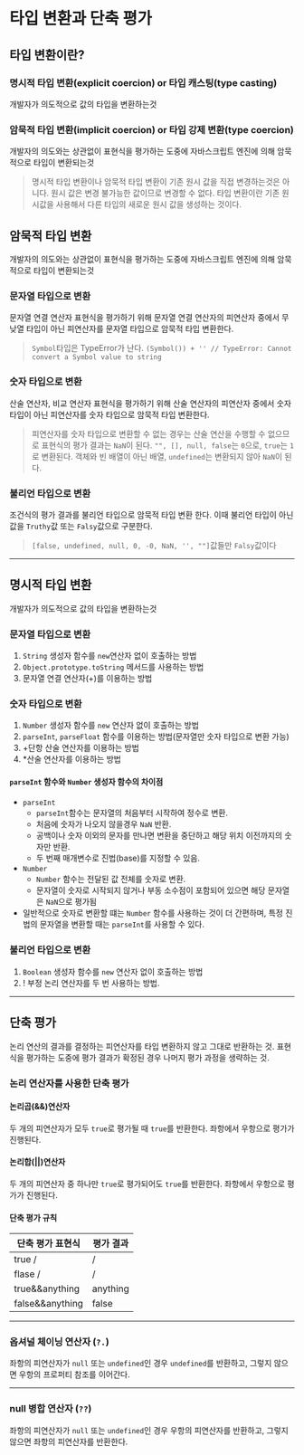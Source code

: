 # 타입 변환과 단축 평가

## 타입 변환이란?

### **명시적 타입 변환(explicit coercion) or 타입 캐스팅(type casting)**
개발자가 의도적으로 값의 타입을 변환하는것

### **암묵적 타입 변환(implicit coercion) or 타입 강제 변환(type coercion)**
개발자의 의도와는 상관없이 표현식을 평가하는 도중에 자바스크립트 엔진에 의해 암묵적으로 타입이 변환되는것

> 명시적 타입 변환이나 암묵적 타입 변환이 기존 원시 값을 직접 변경하는것은 아니다. 원시 값은 변경 불가능한 값이므로 변경할 수 없다. 타입 변환이란 기존 원시값을 사용해서 다른 타입의 새로운 원시 값을 생성하는 것이다.

## 암묵적 타입 변환
개발자의 의도와는 상관없이 표현식을 평가하는 도중에 자바스크립트 엔진에 의해 암묵적으로 타입이 변환되는것

### 문자열 타입으로 변환
문자열 연결 연산자 표현식을 평가하기 위해 문자열 연결 연산자의 피연산자 중에서 무낮열 타입이 아닌 피연산자를 문자열 타입으로 암묵적 타입 변환한다. 
> `Symbol`타입은 TypeError가 난다.
> `(Symbol()) + '' // TypeError: Cannot convert a Symbol value to string`

### 숫자 타입으로 변환
산술 연산자, 비교 연산자 표현식을 평가하기 위해 산술 연산자의 피연산자 중에서 숫자 타입이 아닌 피연산자를 숫자 타입으로 암묵적 타입 변환한다.

> 피연산자를 숫자 타입으로 변환할 수 없는 경우는 산술 연산을 수행할 수 없으므로 표현식의 평가 결과는 `NaN`이 된다.
> `"", [], null, false`는 `0`으로, `true`는 `1`로 변환된다. 객체와 빈 배열이 아닌 배열, `undefined`는 변환되지 않아 `NaN`이 된다.

### 불리언 타입으로 변환
조건식의 평가 결과를 불리언 타입으로 암묵적 타입 변환 한다.
이때 불리언 타입이 아닌 값을 `Truthy`값 또는 `Falsy`값으로 구분한다.

> `[false, undefined, null, 0, -0, NaN, '', ""]`값들만 `Falsy`값이다

---

## 명시적 타입 변환
개발자가 의도적으로 값의 타입을 변환하는것

### 문자열 타입으로 변환
1. `String` 생성자 함수를 `new`연산자 없이 호출하는 방법
2. `Object.prototype.toString` 메서드를 사용하는 방법
3. 문자열 연결 연산자(+)를 이용하는 방법

### 숫자 타입으로 변환
1. `Number` 생성자 함수를 `new` 연산자 없이 호출하는 방법
2. `parseInt`, `parseFloat` 함수를 이용하는 방법(문자열만 숫자 타입으로 변환 가능)
3. +단항 산술 연산자를 이용하는 방법
4. *산술 연산자를 이용하는 방법

#### `parseInt` 함수와 `Number` 생성자 함수의 차이점
- `parseInt`
    - `parseInt`함수는 문자열의 처음부터 시작하여 정수로 변환.
    - 처음에 숫자가 나오지 않을경우 `NaN` 반환.
    - 공백이나 숫자 이외의 문자를 만나면 변환을 중단하고 해당 위치 이전까지의 숫자만 반환.
    - 두 번째 매개변수로 진법(base)를 지정할 수 있음.
- `Number`
    - `Number` 함수는 전달된 값 전체를 숫자로 변환.
    - 문자열이 숫자로 시작되지 않거나 부동 소수점이 포함되어 있으면 해당 문자열은 `NaN`으로 평가됨
- 일반적으로 숫자로 변환할 떄는 `Number` 함수를 사용하는 것이 더 간편하며, 특정 진법의 문자열을 변환할 때는 `parseInt`를 사용할 수 있다.

### 불리언 타입으로 변환
1. `Boolean` 생성자 함수를 `new` 연산자 없이 호출하는 방법
2. ! 부정 논리 연산자를 두 번 사용하는 방법.

---

## 단축 평가
논리 연산의 결과를 결정하는 피연산자를 타입 변환하지 않고 그대로 반환하는 것. 표현식을 평가하는 도중에 평가 결과가 확정된 경우 나머지 평가 과정을 생략하는 것.
### 논리 연산자를 사용한 단축 평가

#### 논리곱(&&)연산자
두 개의 피연산자가 모두 `true`로 평가될 때 `true`를 반환한다. 좌항에서 우항으로 평가가 진행된다.

#### 논리합(||)연산자
두 개의 피연산자 중 하나만 `true`로 평가되어도 `true`를 반환한다. 좌항에서 우항으로 평가가 진행된다.

#### 단축 평가 규칙
|단축 평가 표현식|평가 결과|
|-------------------|--------------------|
|true /|/| anything|ture|
|flase /|/| |anything|
|true&&anything|anything|
|false&&anything|false|

---

### 옵셔널 체이닝 연산자 (`?.`)
좌항의 피연산자가 `null` 또는 `undefined`인 경우 `undefined`를 반환하고, 그렇지 않으면 우항의 프로퍼티 참조를 이어간다.

---

### null 병합 연산자 (`??`)
좌항의 피연산자가 `null` 또는 `undefined`인 경우 우항의 피연산자를 반환하고, 그렇지 않으면 좌항의 피연산자를 반환한다.
